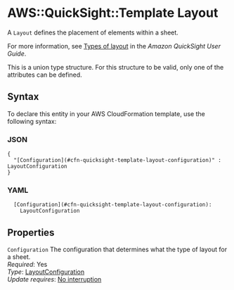# AWS::QuickSight::Template Layout<a name="aws-properties-quicksight-template-layout"></a>

A `Layout` defines the placement of elements within a sheet\.

For more information, see [Types of layout](https://docs.aws.amazon.com/quicksight/latest/user/types-of-layout.html) in the _Amazon QuickSight User Guide_\.

This is a union type structure\. For this structure to be valid, only one of the attributes can be defined\.

## Syntax<a name="aws-properties-quicksight-template-layout-syntax"></a>

To declare this entity in your AWS CloudFormation template, use the following syntax:

### JSON<a name="aws-properties-quicksight-template-layout-syntax.json"></a>

```
{
  "[Configuration](#cfn-quicksight-template-layout-configuration)" : LayoutConfiguration
}
```

### YAML<a name="aws-properties-quicksight-template-layout-syntax.yaml"></a>

```
  [Configuration](#cfn-quicksight-template-layout-configuration):
    LayoutConfiguration
```

## Properties<a name="aws-properties-quicksight-template-layout-properties"></a>

`Configuration` <a name="cfn-quicksight-template-layout-configuration"></a>
The configuration that determines what the type of layout for a sheet\.  
_Required_: Yes  
_Type_: [LayoutConfiguration](aws-properties-quicksight-template-layoutconfiguration.md)  
_Update requires_: [No interruption](https://docs.aws.amazon.com/AWSCloudFormation/latest/UserGuide/using-cfn-updating-stacks-update-behaviors.html#update-no-interrupt)
